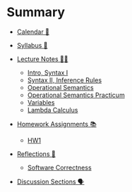 # Summary

- [Calendar 📅](./calendar.md)
- [Syllabus 📝](./syllabus.md)
- [Lecture Notes 🧑‍🏫](./lecture-notes.md)
  - [Intro, Syntax I](./lecture-notes/0624.md)
  - [Syntax II, Inference Rules](./lecture-notes/0625.md)
  - [Operational Semantics](./lecture-notes/0626.md)
  - [Operational Semantics Practicum](./lecture-notes/0701.md)
  - [Variables](./lecture-notes/0702.md)
  - [Lambda Calculus](./lecture-notes/0703.md)
  <!-- - [Python 🐍](./lecture-notes/python.md) -->
  <!-- - [Russian Dolls 🪆](./lecture-notes/inference-rules.md) -->
  <!-- - [Semantics 🧠](./lecture-notes/semantics.md) -->
  <!-- - [Names 🏷️](./lecture-notes/names.md) -->
  <!-- - [Types 🔒](./lecture-notes/types.md) -->
  <!-- - [Multiply and Add ✖️➕](./lecture-notes/finite-types.md) -->
  <!-- - [Mutualism 🤝](./lecture-notes/bidir-typing.md) -->
  <!-- - [Infinity ♾️](./lecture-notes/rec-types.md) -->
  <!-- - [Curry 🍛](./lecture-notes/lambda.md) -->
  <!-- - [Ditto 😐](./lecture-notes/polymorphism.md) -->
  <!-- - [Unicorns 🦄](./lecture-notes/type-inference.md) -->
  <!-- - [Mutants 🧬](./lecture-notes/mutation.m/d) -->
  <!-- - [Exceptionalism 🇺🇸](./lecture-notes/exceptions.md) -->
  <!-- - [Time Travel 🚀](./lecture-notes/effect-handlers.md) -->
  <!-- - [Trinity 🔺](./lecture-notes/curry-howard.md) -->
  <!-- - [Ducks 🦆](./lecture-notes/subtyping.md) -->
  <!-- - [Church ⛪️](./lecture-notes/encodings.md) -->

- [Homework Assignments 📚](./assignments.md)
  - [HW1](./assignments/hw1/README.md)
  <!-- - [HW2 🧮](./assignments/hw2.md) -->
  <!-- - [HW3 🎨](./assignments/hw3.md) -->
  <!-- - [HW4 🍛](./assignments/hw4.md) -->
  <!-- - [HW5 🌎](./assignments/hw5.md) -->
  <!-- - [HW6 💎](./assignments/hw6.md) -->
- [Reflections 💭](./reflections.md)
  - [Software Correctness](./reflections/week1.md)
  <!-- - [Static Typing](./reflections/week2.md) -->
  <!-- - [Feminism in PL](./reflections/week3.md) -->
  <!-- - [Economics of PL](./reflections/week4.md) -->
  <!-- - [Future of PL](./reflections/week5.md) -->
  <!-- - [Propositions as Types](./reflections/week6.md) -->
- [Discussion Sections 🗣️]()